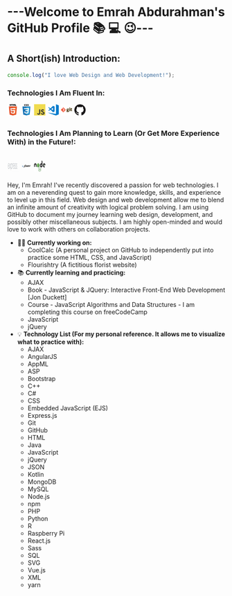 # ---Welcome to Emrah Abdurahman's GitHub Profile :books: :computer: :wink:---

## A Short(ish) Introduction:

```js
console.log("I love Web Design and Web Development!");
```

### Technologies I Am Fluent In:

<img align="left" alt="HTML5" width="26px" src="images/html.png">
<img align="left" alt="CSS3" width="26px" style="margin-left: 5px" src="images/css.png">
<img align="left" alt="JavaScript" width="26px" style="margin-left: 5px" src="images/javascript.png">
<img align="left" alt="Microsoft Visual Studio Code" width="26px" style="margin-left: 5px" src="images/visual-studio-code.png">
<img align="left" alt="Git" width="26px" style="margin-left: 5px" src="images/git.png">
<img align="left" alt="GitHub" width="26px" style="margin-left: 5px" src="images/github.png">

<br>
<br>

### Technologies I Am Planning to Learn (Or Get More Experience With) in the Future!:

<br>

<img align="left" alt="Express.js" width="26px" style="margin-right: 5px" src="images/expressjs.png">
<img align="left" alt="jQuery" width="26px" style="margin-right: 5px" src="images/jquery.png">
<img align="left" alt="Node.js" width="26px" style="margin-right: 5px" src="images/nodejs.png">

<br>
<br>

Hey, I'm Emrah! I've recently discovered a passion for web technologies. I am on a neverending quest to gain more knowledge, skills,
and experience to level up in this field. Web design and web development allow me to blend an infinite amount of
creativity with logical problem solving. I am using GitHub to document my journey learning web design, development,
and possibly other miscellaneous subjects. I am highly open-minded and would love to work with others on collaboration
projects.

- 👨‍🔬 **Currently working on:**
  - CoolCalc (A personal project on GitHub to independently put into practice some HTML, CSS, and JavaScript)
  - Flourishtry (A fictitious florist website)
- 📚 **Currently learning and practicing:**
  - AJAX
  - Book - JavaScript & JQuery: Interactive Front-End Web Development [Jon Duckett]
  - Course - JavaScript Algorithms and Data Structures - I am completing this course on freeCodeCamp
  - JavaScript
  - jQuery
- :bulb: **Technology List (For my personal reference. It allows me to visualize what to practice with):**
  - AJAX
  - AngularJS
  - AppML
  - ASP
  - Bootstrap
  - C++
  - C#
  - CSS
  - Embedded JavaScript (EJS)
  - Express.js
  - Git
  - GitHub
  - HTML
  - Java
  - JavaScript
  - jQuery
  - JSON
  - Kotlin
  - MongoDB
  - MySQL
  - Node.js
  - npm
  - PHP
  - Python
  - R
  - Raspberry Pi
  - React.js
  - Sass
  - SQL
  - SVG
  - Vue.js
  - XML
  - yarn
